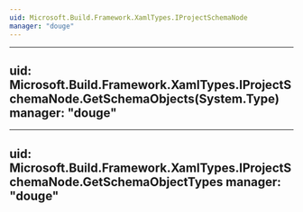 ```yaml
---
uid: Microsoft.Build.Framework.XamlTypes.IProjectSchemaNode
manager: "douge"
---
```


---
uid: Microsoft.Build.Framework.XamlTypes.IProjectSchemaNode.GetSchemaObjects(System.Type)
manager: "douge"
---

---
uid: Microsoft.Build.Framework.XamlTypes.IProjectSchemaNode.GetSchemaObjectTypes
manager: "douge"
---
